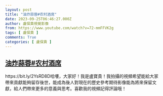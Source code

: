 ```yaml
---
layout: post
title: "油炸蒜蓉#农村酒席"
date: 2023-09-25T06:46:27.000Z
author: 盧保貴視覺影像
from: https://www.youtube.com/watch?v=72-mmFFVK2g
tags: [ 盧保貴 ]
comments: True
categories: [ 盧保貴 ]
---
```

<!--1695624387000-->
[油炸蒜蓉#农村酒席](https://www.youtube.com/watch?v=72-mmFFVK2g)
------

<div>
https://bit.ly/2YsRD8D哈嘍，大家好！我是盧寶貴！我拍攝的視頻希望能給大家帶來貢獻能夠留存後世，能成為後人對現在的歷史參考期待影像能為將來保留文獻，給人們帶來更多的意義與思考。喜歡我的視頻記得評論哦！
</div>
